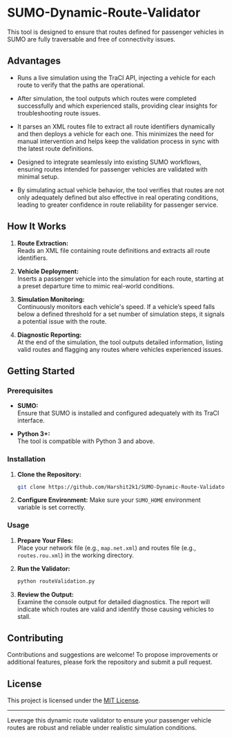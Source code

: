 # SUMO-Dynamic-Route-Validator

This tool is designed to ensure that routes defined for passenger vehicles in SUMO are fully traversable and free of connectivity issues.

## Advantages

- Runs a live simulation using the TraCI API, injecting a vehicle for each route to verify that the paths are operational.
  
- After simulation, the tool outputs which routes were completed successfully and which experienced stalls, providing clear insights for troubleshooting route issues.

- It parses an XML routes file to extract all route identifiers dynamically and then deploys a vehicle for each one. This minimizes the need for manual intervention and helps keep the validation process in sync with the latest route definitions.


- Designed to integrate seamlessly into existing SUMO workflows, ensuring routes intended for passenger vehicles are validated with minimal setup.

- By simulating actual vehicle behavior, the tool verifies that routes are not only adequately defined but also effective in real operating conditions, leading to greater confidence in route reliability for passenger service.

## How It Works

1. **Route Extraction:**  
   Reads an XML file containing route definitions and extracts all route identifiers.

2. **Vehicle Deployment:**  
   Inserts a passenger vehicle into the simulation for each route, starting at a preset departure time to mimic real-world conditions.

3. **Simulation Monitoring:**  
   Continuously monitors each vehicle's speed. If a vehicle’s speed falls below a defined threshold for a set number of simulation steps, it signals a potential issue with the route.

4. **Diagnostic Reporting:**  
   At the end of the simulation, the tool outputs detailed information, listing valid routes and flagging any routes where vehicles experienced issues.

## Getting Started

### Prerequisites

- **SUMO:**  
  Ensure that SUMO is installed and configured adequately with its TraCI interface.
  
- **Python 3+:**  
  The tool is compatible with Python 3 and above.

### Installation

1. **Clone the Repository:**
   ```bash
   git clone https://github.com/Harshit2k1/SUMO-Dynamic-Route-Validator.git
   ```
2. **Configure Environment:**
   Make sure your `SUMO_HOME` environment variable is set correctly.


### Usage

1. **Prepare Your Files:**  
   Place your network file (e.g., `map.net.xml`) and routes file (e.g., `routes.rou.xml`) in the working directory.
   
2. **Run the Validator:**
   ```bash
   python routeValidation.py
   ```
   
3. **Review the Output:**  
   Examine the console output for detailed diagnostics. The report will indicate which routes are valid and identify those causing vehicles to stall.

## Contributing

Contributions and suggestions are welcome! To propose improvements or additional features, please fork the repository and submit a pull request.

## License

This project is licensed under the [MIT License](LICENSE).

---

Leverage this dynamic route validator to ensure your passenger vehicle routes are robust and reliable under realistic simulation conditions.
```
